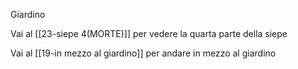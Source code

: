 Giardino

Vai al [[23-siepe 4(MORTE)]] per vedere la quarta parte della siepe

Vai al [[19-in mezzo al giardino]] per andare in mezzo al giardino